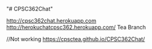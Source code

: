 "# CPSC362Chat" 

http://cpsc362chat.herokuapp.com
http://herokuchatcpsc362.herokuapp.com/ Tea Branch

//Not working
https://cpsctea.github.io/CPSC362Chat/
